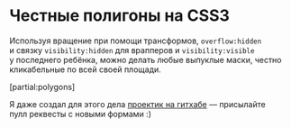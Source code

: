 # Честные полигоны на CSS3

Используя вращение при помощи трансформов, `overflow:hidden` и связку `visibility:hidden` для врапперов и `visibility:visible` у последнего ребёнка, можно делать любые выпуклые маски, честно кликабельные по всей своей площади.

[partial:polygons]

Я даже создал для этого дела [проектик на гитхабе](gh:kizu/Polygons) — присылайте пулл реквесты с новыми формами :)